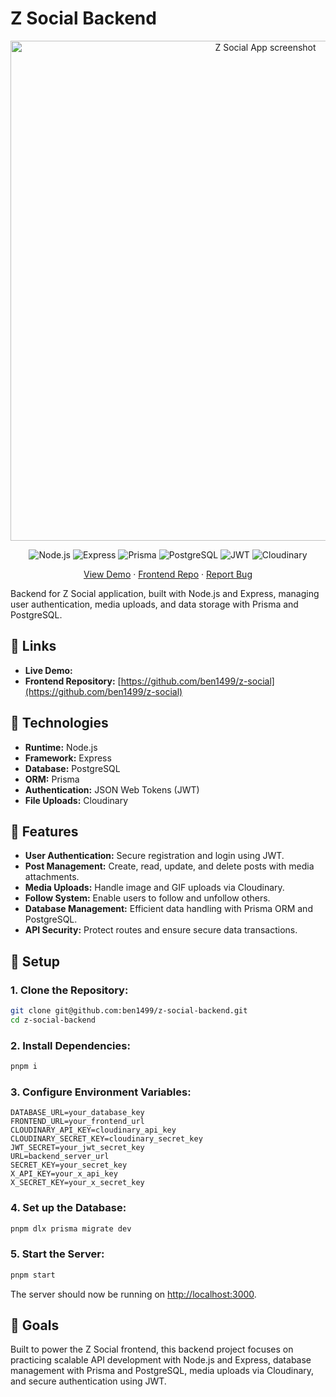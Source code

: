 # Z Social Backend

<p align="center">
  <img src="https://res.cloudinary.com/dfubtb083/image/upload/v1742264912/z-social/k8tuivfes1t8cppm8axb.png" alt="Z Social App screenshot" width="800"/>
</p>

<div align="center">

  ![Node.js](https://img.shields.io/badge/Node.js-18.x-43853D?style=for-the-badge&logo=node.js&logoColor=white)
  ![Express](https://img.shields.io/badge/Express-4.x-000000?style=for-the-badge&logo=express&logoColor=white)
  ![Prisma](https://img.shields.io/badge/Prisma-5.x-2D3748?style=for-the-badge&logo=prisma&logoColor=white)
  ![PostgreSQL](https://img.shields.io/badge/PostgreSQL-16-4169E1?style=for-the-badge&logo=postgresql&logoColor=white)
  ![JWT](https://img.shields.io/badge/JWT-latest-000?style=for-the-badge&logo=json-web-tokens&logoColor=white)
  ![Cloudinary](https://img.shields.io/badge/Cloudinary-latest-3448C5?style=for-the-badge&logo=cloudinary&logoColor=white)
  
  <a href="https://x-social-media.vercel.app">View Demo</a>
  ·
  <a href="https://github.com/ben1499/z-social">Frontend Repo</a>
  ·
  <a href="https://github.com/ben1499/z-social-backend/issues">Report Bug</a>
</div>

Backend for Z Social application, built with Node.js and Express, managing user authentication, media uploads, and data storage with Prisma and PostgreSQL.

## 🔗 Links

- **Live Demo:** []()
- **Frontend Repository:** [https://github.com/ben1499/z-social](https://github.com/ben1499/z-social)

## 🚀 Technologies

- **Runtime:** Node.js
- **Framework:** Express
- **Database:** PostgreSQL
- **ORM:** Prisma
- **Authentication:** JSON Web Tokens (JWT)
- **File Uploads:** Cloudinary

## 🌟 Features

- **User Authentication:** Secure registration and login using JWT.
- **Post Management:** Create, read, update, and delete posts with media attachments.
- **Media Uploads:** Handle image and GIF uploads via Cloudinary.
- **Follow System:** Enable users to follow and unfollow others.
- **Database Management:** Efficient data handling with Prisma ORM and PostgreSQL.
- **API Security:** Protect routes and ensure secure data transactions.

## 🔧 Setup

### 1. **Clone the Repository:**

```bash
git clone git@github.com:ben1499/z-social-backend.git
cd z-social-backend
```

### 2. **Install Dependencies:**

```bash
pnpm i
```

### 3. **Configure Environment Variables:**

```
DATABASE_URL=your_database_key
FRONTEND_URL=your_frontend_url
CLOUDINARY_API_KEY=cloudinary_api_key
CLOUDINARY_SECRET_KEY=cloudinary_secret_key
JWT_SECRET=your_jwt_secret_key
URL=backend_server_url
SECRET_KEY=your_secret_key
X_API_KEY=your_x_api_key
X_SECRET_KEY=your_x_secret_key
```

### 4. **Set up the Database:**

```bash
pnpm dlx prisma migrate dev
```

### 5. **Start the Server:**

```bash
pnpm start
```

The server should now be running on <http://localhost:3000>.

## 🎯 Goals

Built to power the Z Social frontend, this backend project focuses on practicing scalable API development with Node.js and Express, database management with Prisma and PostgreSQL, media uploads via Cloudinary, and secure authentication using JWT.
